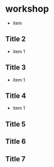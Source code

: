 # workshop

 * item

## Title 2

 * item 1

## Title 3

  * item 1

## Title 4

  * item 1

## Title 5

## Title 6

## Title 7
